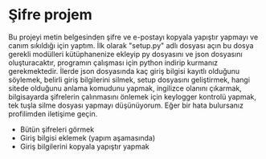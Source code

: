 # Şifre projem
Bu projeyi metin belgesinden şifre ve e-postayı kopyala yapıştır yapmayı ve canım sıkıldığı için yaptım. İlk olarak "setup.py" adlı dosyası açın bu dosya gerekli modülleri kütüphanenize ekleyip py dosyasını ve json dosyasını oluşturacaktır, programın çalışması için python indirip kurmanız gerekmektedir. İlerde json dosyasında kaç giriş bilgisi kayıtlı olduğunu söylemek, belirli giriş bilgilerini silmek, setup dosyasını geliştirmek, hangi sitede olduğunu anlama komudunu yapmak, ingilizce olanını çıkarmak, bilgisayarda şifrelerin çalınmasını önlemek için keylogger kontrolü yapmak, tek tuşla silme dosyası yapmayı düşünüyorum. Eğer bir hata bulursanız profilimden iletişime geçin.
* Bütün şifreleri görmek
* Giriş bilgisi eklemek (yapım aşamasında)
* Giriş bilgilerini kopyala yapıştır yapmak
